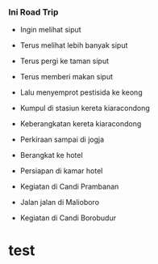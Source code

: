 ### Ini Road Trip

- Ingin melihat siput
- Terus melihat lebih banyak siput
- Terus pergi ke taman siput
- Terus memberi makan siput
- Lalu menyemprot pestisida ke keong

- Kumpul di stasiun kereta kiaracondong
- Keberangkatan kereta kiaracondong
- Perkiraan sampai di jogja
- Berangkat ke hotel 
- Persiapan di kamar hotel
- Kegiatan di Candi Prambanan
- Jalan jalan di Malioboro
- Kegiatan di Candi Borobudur

# test
